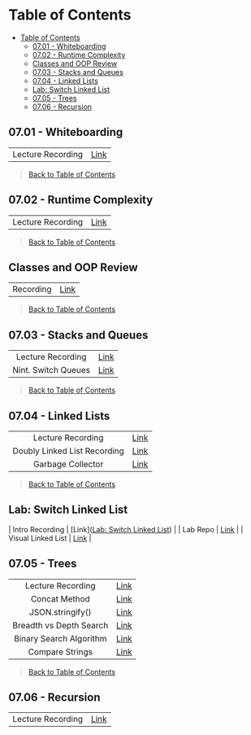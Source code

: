 # Table of Contents

- [Table of Contents](#table-of-contents)
  - [07.01 - Whiteboarding](#0701---whiteboarding)
  - [07.02 - Runtime Complexity](#0702---runtime-complexity)
  - [Classes and OOP Review](#classes-and-oop-review)
  - [07.03 - Stacks and Queues](#0703---stacks-and-queues)
  - [07.04 - Linked Lists](#0704---linked-lists)
  - [Lab: Switch Linked List](#lab-switch-linked-list)
  - [07.05 - Trees](#0705---trees)
  - [07.06 - Recursion](#0706---recursion)

## 07.01 - Whiteboarding

|  |  |
| :---: | :---: |
| Lecture Recording | [Link](https://strategiced.zoom.us/rec/share/-7VZcLNQEs07BSJn8UTjn9jJdval-R0xErUXsxFQSz00sx0pkdzlWFhxpDg4s8Be.YkWlFMyqXBK70ggZ?startTime=1720894220000) |
> [Back to Table of Contents](#table-of-contents)

## 07.02 - Runtime Complexity

|  |  |
| :---: | :---: |
| Lecture Recording | [Link](https://strategiced.zoom.us/rec/share/9_qVmQB9zqgB6sjv1km-gpEV0PKjFpIqfMUhPCHS-K3Qey2YkPwn8LY3sOkltEQj.Tk5uRcSaz1dbtLye?startTime=1721177199000) |

> [Back to Table of Contents](#table-of-contents)

## Classes and OOP Review

|  |  |
| :---: | :---: |
| Recording | [Link](https://strategiced.zoom.us/rec/share/mWvSu3mbf900HyMBD4qjQn5T-VvEhhdnNwubFDAVqIYYH-kfUeTmg4OmZAWSAGjz.zfmRqDK7iUWGrV3R?startTime=1721349367000) |

> [Back to Table of Contents](#table-of-contents)

## 07.03 - Stacks and Queues

|  |  |
| :---: | :---: |
| Lecture Recording | [Link](https://strategiced.zoom.us/rec/share/-5T1pn38gomJz2s-5O8pjsRFl2jWhViTkt6JF9YsClY0OxRmw5rLfyni0lmv53Bb.DI_XGTdwuQRy_K7e?startTime=1721955993000) |
| Nint. Switch Queues | [Link](https://strategiced.zoom.us/rec/share/OeWdXgEP-YIr1CfHmPdt1tdVnKZwFUIY853PzurQrNlq0XqFQbiBuHcZbNSzdJJF.xcFjOXJIGCzDP4oM?startTime=1722098733000) |

> [Back to Table of Contents](#table-of-contents)

## 07.04 - Linked Lists

|  |  |
| :---: | :---: |
| Lecture Recording | [Link](https://strategiced.zoom.us/rec/share/c0k9Ez_C2EAdGwouv8MLzHpPAsOCDM0iCJLWqIZsddeyiGqWRQtiHpEO7xBMgOl0.zcD36Y4G2nAr-RKy?startTime=1722385790000) |
| Doubly Linked List Recording | [Link](https://strategiced.zoom.us/rec/share/H20T-bWeHbqf5qdCs0woVckINue99DkyfqQlzQPKBqm-s8a2VcGo9LysrSPffC6Q.zuiWMIl83KMmloPd?startTime=1722558561000) |
| Garbage Collector | [Link](https://dev.to/_staticvoid/node-js-under-the-hood-9-collecting-the-garbage-772) |

> [Back to Table of Contents](#table-of-contents)

## Lab: Switch Linked List

| Intro Recording | [Link]([Lab: Switch Linked List](https://strategiced.zoom.us/rec/share/rAdTXTbSp_OWQ0WTViNoVtcq4ftQVuknNdsMKMzQWFSbxaw_lUBCSpbPJ1soeQd0.I2Vc7kljdJTHBoIe?startTime=1722998653000)) |
| Lab Repo | [Link](https://github.com/Diegopie-Devmountain/switch-linked-list) |
| Visual Linked List | [Link](https://github.com/Diegopie-Devmountain/visual-linked-list) |

## 07.05 - Trees

|  |  |
| :---: | :---: |
| Lecture Recording | [Link](https://strategiced.zoom.us/rec/share/XwHm2-Kde8KDlMQ8lS6dOa417u8dbJvwKHTT-Qem6R1CmN1OifjBqCxgjl-0V5WD.EMTX2grHwDdo_7fT?startTime=1722558561000) |
| Concat Method | [Link](https://developer.mozilla.org/en-US/docs/Web/JavaScript/Reference/Global_Objects/Array/concat) |
| JSON.stringify()| [Link](https://developer.mozilla.org/en-US/docs/Web/JavaScript/Reference/Global_Objects/JSON/stringify) |
| Breadth vs Depth Search | [Link](https://ashley-gaskins.medium.com/distinguishing-bfs-and-dfs-bb413fa1b0e7) |
| Binary Search Algorithm | [Link](https://www.youtube.com/watch?v=MFhxShGxHWc&ab_channel=Fireship) |
| Compare Strings | [Link](https://www.freecodecamp.org/news/javascript-string-comparison-how-to-compare-strings-in-js/) |

> [Back to Table of Contents](#table-of-contents)

## 07.06 - Recursion

|  |  |
| :---: | :---: |
| Lecture Recording | [Link](https://strategiced.zoom.us/rec/share/leGR439G4NM98jm44nPGHidItMp2NwXHOr93ER4rkhi_GNn1iIFWGZ--5hIQI3Ap.IFdHo8iEMumv92ND?startTime=1723318871000) |